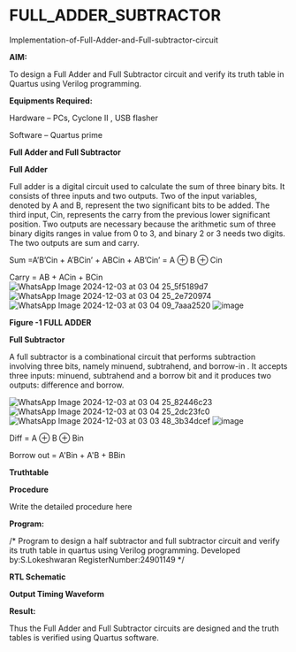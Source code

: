 # FULL_ADDER_SUBTRACTOR

Implementation-of-Full-Adder-and-Full-subtractor-circuit

**AIM:**

To design a Full Adder and Full Subtractor circuit and verify its truth table in Quartus using Verilog programming.

**Equipments Required:**

Hardware – PCs, Cyclone II , USB flasher

Software – Quartus prime

**Full Adder and Full Subtractor**

**Full Adder**

Full adder is a digital circuit used to calculate the sum of three binary bits. It consists of three inputs and two outputs. Two of the input variables, denoted by A and B, represent the two significant bits to be added. The third input, Cin, represents the carry from the previous lower significant position. Two outputs are necessary because the arithmetic sum of three binary digits ranges in value from 0 to 3, and binary 2 or 3 needs two digits. The two outputs are sum and carry.

Sum =A’B’Cin + A’BCin’ + ABCin + AB’Cin’ = A ⊕ B ⊕ Cin 

Carry = AB + ACin + BCin
![WhatsApp Image 2024-12-03 at 03 04 25_5f5189d7](https://github.com/user-attachments/assets/190414c0-6752-44dc-b3a5-5ebaf14d47d6)
![WhatsApp Image 2024-12-03 at 03 04 25_2e720974](https://github.com/user-attachments/assets/66cfa781-3025-43b1-b211-bf2b31463409)
![WhatsApp Image 2024-12-03 at 03 04 09_7aaa2520](https://github.com/user-attachments/assets/555669a3-eacb-4638-bdc7-13d9baaac253)
![image](https://github.com/naavaneetha/FULL_ADDER_SUBTRACTOR/assets/154305477/0f30ba51-5ffb-4198-845f-18e054f675e7)

**Figure -1 FULL ADDER**

**Full Subtractor**

A full subtractor is a combinational circuit that performs subtraction involving three bits, namely minuend, subtrahend, and borrow-in . It accepts three inputs: minuend, subtrahend and a borrow bit and it produces two outputs: difference and borrow.

![WhatsApp Image 2024-12-03 at 03 04 25_82446c23](https://github.com/user-attachments/assets/71a5b136-e551-48ba-8b93-eef750bfd8c5)
![WhatsApp Image 2024-12-03 at 03 04 25_2dc23fc0](https://github.com/user-attachments/assets/06f95946-0293-4bf5-9096-5a559b06fa21)
![WhatsApp Image 2024-12-03 at 03 03 48_3b34dcef](https://github.com/user-attachments/assets/a343b746-ab0d-477c-aa7a-32e6209a98dd)
![image](https://github.com/naavaneetha/FULL_ADDER_SUBTRACTOR/assets/154305477/02b24f51-ab51-4304-9ad6-7b81ffc1ead5)

Diff = A ⊕ B ⊕ Bin 

Borrow out = A'Bin + A'B + BBin

**Truthtable**

**Procedure**

Write the detailed procedure here

**Program:**

/* Program to design a half subtractor and full subtractor circuit and verify its truth table in quartus using Verilog programming. Developed by:S.Lokeshwaran RegisterNumber:24901149
*/

**RTL Schematic**

**Output Timing Waveform**

**Result:**

Thus the Full Adder and Full Subtractor circuits are designed and the truth tables is verified using Quartus software.




